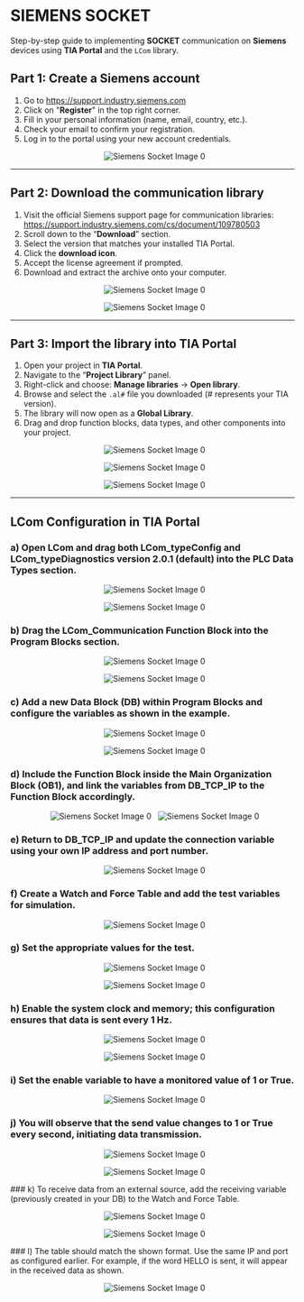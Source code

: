 # SIEMENS SOCKET
Step-by-step guide to implementing **SOCKET** communication on **Siemens** devices using **TIA Portal** and the `LCom` library.

## Part 1: Create a Siemens account
1.  Go to https://support.industry.siemens.com
2.  Click on "**Register**" in the top right corner.
3.  Fill in your personal information (name, email, country, etc.).
4.  Check your email to confirm your registration.
5.  Log in to the portal using your new account credentials.

<p align="center">
  <img src="https://raw.githubusercontent.com/jbustamantefuchs/IoT/main/SOCKET/SIEMENS/IMAGES/a.png" alt="Siemens Socket Image 0">
</p>

---

## Part 2: Download the communication library
1.  Visit the official Siemens support page for communication libraries: https://support.industry.siemens.com/cs/document/109780503
2.  Scroll down to the “**Download**” section.
3.  Select the version that matches your installed TIA Portal.
4.  Click the **download icon**.
5.  Accept the license agreement if prompted.
6.  Download and extract the archive onto your computer.

<p align="center">
  <img src="https://raw.githubusercontent.com/jbustamantefuchs/IoT/main/SOCKET/SIEMENS/IMAGES/b.png" alt="Siemens Socket Image 0">
</p>
<p align="center">
  <img src="https://raw.githubusercontent.com/jbustamantefuchs/IoT/main/SOCKET/SIEMENS/IMAGES/c.png" alt="Siemens Socket Image 0">
</p>

---

## Part 3: Import the library into TIA Portal
1.  Open your project in **TIA Portal**.
2.  Navigate to the “**Project Library**” panel.
3.  Right-click and choose: **Manage libraries** → **Open library**.
4.  Browse and select the `.al#` file you downloaded (# represents your TIA version).
5.  The library will now open as a **Global Library**.
6.  Drag and drop function blocks, data types, and other components into your project.

<p align="center">
  <img src="https://raw.githubusercontent.com/jbustamantefuchs/IoT/main/SOCKET/SIEMENS/IMAGES/d.png" alt="Siemens Socket Image 0">
</p>
<p align="center">
  <img src="https://raw.githubusercontent.com/jbustamantefuchs/IoT/main/SOCKET/SIEMENS/IMAGES/e.png" alt="Siemens Socket Image 0">
</p>
<p align="center">
  <img src="https://raw.githubusercontent.com/jbustamantefuchs/IoT/main/SOCKET/SIEMENS/IMAGES/f.png" alt="Siemens Socket Image 0">
</p>

---

## LCom Configuration in TIA Portal

### a) Open LCom and drag both LCom\_typeConfig and LCom\_typeDiagnostics version 2.0.1 (default) into the PLC Data Types section.

<p align="center">
  <img src="https://raw.githubusercontent.com/jbustamantefuchs/IoT/main/SOCKET/SIEMENS/IMAGES/0.png" alt="Siemens Socket Image 0">
</p>
<p align="center">
  <img src="https://raw.githubusercontent.com/jbustamantefuchs/IoT/main/SOCKET/SIEMENS/IMAGES/1.png" alt="Siemens Socket Image 0">
</p>

### b) Drag the LCom\_Communication Function Block into the Program Blocks section.

<p align="center">
  <img src="https://raw.githubusercontent.com/jbustamantefuchs/IoT/main/SOCKET/SIEMENS/IMAGES/2.png" alt="Siemens Socket Image 0">
</p>
<p align="center">
  <img src="https://raw.githubusercontent.com/jbustamantefuchs/IoT/main/SOCKET/SIEMENS/IMAGES/3.png" alt="Siemens Socket Image 0">
</p>

### c) Add a new Data Block (DB) within Program Blocks and configure the variables as shown in the example.

<p align="center">
  <img src="https://raw.githubusercontent.com/jbustamantefuchs/IoT/main/SOCKET/SIEMENS/IMAGES/4.png" alt="Siemens Socket Image 0">
</p>
<p align="center">
  <img src="https://raw.githubusercontent.com/jbustamantefuchs/IoT/main/SOCKET/SIEMENS/IMAGES/5.png" alt="Siemens Socket Image 0">
</p>

### d) Include the Function Block inside the Main Organization Block (OB1), and link the variables from DB\_TCP\_IP to the Function Block accordingly.

<div align="center">
  <img src="https://raw.githubusercontent.com/jbustamantefuchs/IoT/main/SOCKET/SIEMENS/IMAGES/6.png" alt="Siemens Socket Image 0">
  <img src="https://raw.githubusercontent.com/jbustamantefuchs/IoT/main/SOCKET/SIEMENS/IMAGES/6.1.png" alt="Siemens Socket Image 0">
</div>

### e) Return to DB\_TCP\_IP and update the connection variable using your own IP address and port number.

<p align="center">
  <img src="https://raw.githubusercontent.com/jbustamantefuchs/IoT/main/SOCKET/SIEMENS/IMAGES/7.png" alt="Siemens Socket Image 0">
</p>

### f) Create a Watch and Force Table and add the test variables for simulation.

<p align="center">
  <img src="https://raw.githubusercontent.com/jbustamantefuchs/IoT/main/SOCKET/SIEMENS/IMAGES/7.1.png" alt="Siemens Socket Image 0">
</p>

### g) Set the appropriate values for the test.

<p align="center">
  <img src="https://raw.githubusercontent.com/jbustamantefuchs/IoT/main/SOCKET/SIEMENS/IMAGES/8.png" alt="Siemens Socket Image 0">
</p>
<p align="center">
  <img src="https://raw.githubusercontent.com/jbustamantefuchs/IoT/main/SOCKET/SIEMENS/IMAGES/9.png" alt="Siemens Socket Image 0">
</p>

### h) Enable the system clock and memory; this configuration ensures that data is sent every 1 Hz.


<p align="center">
  <img src="https://raw.githubusercontent.com/jbustamantefuchs/IoT/main/SOCKET/SIEMENS/IMAGES/10.png" alt="Siemens Socket Image 0">
</p>
<p align="center">
  <img src="https://raw.githubusercontent.com/jbustamantefuchs/IoT/main/SOCKET/SIEMENS/IMAGES/10.1.png" alt="Siemens Socket Image 0">
</p>

### i) Set the enable variable to have a monitored value of 1 or True.

<p align="center">
  <img src="https://raw.githubusercontent.com/jbustamantefuchs/IoT/main/SOCKET/SIEMENS/IMAGES/10.2.png" alt="Siemens Socket Image 0">
</p>

### j) You will observe that the send value changes to 1 or True every second, initiating data transmission.

<p align="center">
  <img src="https://raw.githubusercontent.com/jbustamantefuchs/IoT/main/SOCKET/SIEMENS/IMAGES/11.png" alt="Siemens Socket Image 0">
</p>
<p align="center">
  <img src="https://raw.githubusercontent.com/jbustamantefuchs/IoT/main/SOCKET/SIEMENS/IMAGES/12.png" alt="Siemens Socket Image 0">
</p>
### k) To receive data from an external source, add the receiving variable (previously created in your DB) to the Watch and Force Table.

<p align="center">
  <img src="https://raw.githubusercontent.com/jbustamantefuchs/IoT/main/SOCKET/SIEMENS/IMAGES/13.png" alt="Siemens Socket Image 0">
</p>
<p align="center">
  <img src="https://raw.githubusercontent.com/jbustamantefuchs/IoT/main/SOCKET/SIEMENS/IMAGES/14.png" alt="Siemens Socket Image 0">
</p>
### l) The table should match the shown format. Use the same IP and port as configured earlier. For example, if the word HELLO is sent, it will appear in the received data as shown.

<p align="center">
  <img src="https://raw.githubusercontent.com/jbustamantefuchs/IoT/main/SOCKET/SIEMENS/IMAGES/15.png" alt="Siemens Socket Image 0">
</p>
